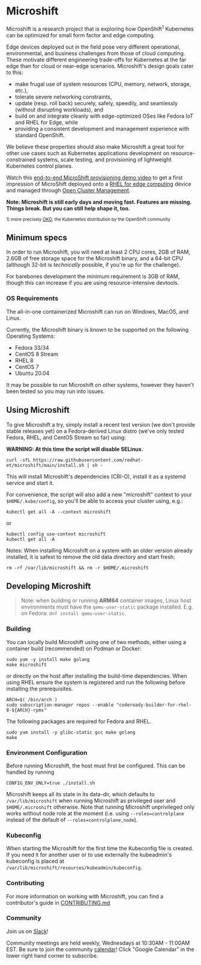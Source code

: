 # Microshift

Microshift is a research project that is exploring how OpenShift<sup>1</sup> Kubernetes can be optimized for small form factor and edge computing.

Edge devices deployed out in the field pose very different operational, environmental, and business challenges from those of cloud computing. These motivate different engineering trade-offs for Kubernetes at the far edge than for cloud or near-edge scenarios. Microshift's design goals cater to this:

* make frugal use of system resources (CPU, memory, network, storage, etc.),
* tolerate severe networking constraints,
* update (resp. roll back) securely, safely, speedily, and seamlessly (without disrupting workloads), and
* build on and integrate cleanly with edge-optimized OSes like Fedora IoT and RHEL for Edge, while
* providing a consistent development and management experience with standard OpenShift.

We believe these properties should also make Microshift a great tool for other use cases such as Kubernetes applications development on resource-constrained systems, scale testing, and provisioning of lightweight Kubernetes control planes.

Watch this [end-to-end MicroShift provisioning demo video](https://youtu.be/QOiB8NExtA4) to get a first impression of MicroShift deployed onto a [RHEL for edge computing](https://www.redhat.com/en/technologies/linux-platforms/enterprise-linux/edge-computing) device and managed through [Open Cluster Management](https://github.com/open-cluster-management).

**Note: Microshift is still early days and moving fast. Features are missing. Things break. But you can still help shape it, too.**

<sup>1) more precisely [OKD](https://www.okd.io/), the Kubernetes distribution by the OpenShift community</sup>

## Minimum specs

In order to run Microshift, you will need at least 2 CPU cores, 2GB of RAM, 2.6GB of free storage space for the Microshift binary, and a 64-bit CPU (although 32-bit is *technically* possible, if you're up for the challenge). 

For barebones development the minimum requirement is 3GB of RAM, though this can increase 
if you are using resource-intensive devtools. 

### OS Requirements

The all-in-one containerized Microshift can run on Windows, MacOS, and Linux. 

Currently, the Microshift binary is known to be supported on the following Operating Systems:
- Fedora 33/34
- CentOS 8 Stream
- RHEL 8
- CentOS 7
- Ubuntu 20.04

It may be possible to run Microshift on other systems, however they haven't been tested so you may run into issues.


## Using Microshift
To give Microshift a try, simply install a recent test version (we don't provide stable releases yet) on a Fedora-derived Linux distro (we've only tested Fedora, RHEL, and CentOS Stream so far) using:

**WARNING: At this time the script will disable SELinux.**

```
curl -sfL https://raw.githubusercontent.com/redhat-et/microshift/main/install.sh | sh -
```

This will install Microshift's dependencies (CRI-O), install it as a systemd service and start it.

For convenience, the script will also add a new "microshift" context to your `$HOME/.kube/config`, so you'll be able to access your cluster using, e.g.:
```
kubectl get all -A --context microshift
```
or
```
kubectl config use-context microshift
kubectl get all -A
```

Notes: When installing Microshift on a system with an older version already installed, it is safest to remove the old data directory and start fresh:
```
rm -rf /var/lib/microshift && rm -r $HOME/.microshift
```

## Developing Microshift

> Note: when building or running **ARM64** container images, Linux host environments must have the `qemu-user-static` package installed.  E.g. on Fedora: `dnf install qemu-user-static`.

### Building

You can locally build Microshift using one of two methods, either using a container build (recommended) on Podman or Docker:
```
sudo yum -y install make golang
make microshift
```

or directly on the host after installing the build-time dependencies. When using RHEL ensure the system is registered and run the following before installing the prerequisites.

```
ARCH=$( /bin/arch )
sudo subscription-manager repos --enable "codeready-builder-for-rhel-8-${ARCH}-rpms"
```

The following packages are required for Fedora and RHEL.
```
sudo yum install -y glibc-static gcc make golang
make
```

### Environment Configuration

Before running Microshift, the host must first be configured.  This can be handled by running  

```
CONFIG_ENV_ONLY=true ./install.sh
```

Microshift keeps all its state in its data-dir, which defaults to `/var/lib/microshift` when running Microshift as privileged user and `$HOME/.microshift` otherwise. Note that running Microshift unprivileged only works without node role at the moment (i.e. using `--roles=controlplane` instead of the default of `--roles=controlplane,node`).

### Kubeconfig
When starting the Microshift for the first time the Kubeconfig file is created. If you need it for another user or to use externally the kubeadmin's kubeconfig is placed at `/var/lib/microshift/resources/kubeadmin/kubeconfig`.


### Contributing

For more information on working with Microshift, you can find a contributor's guide in [CONTRIBUTING.md](./CONTRIBUTING.md)

### Community

Join us on [Slack](https://microshift.slack.com)!

Community meetings are held weekly, Wednesdays at 10:30AM - 11:00AM EST.  Be sure to join the community [calendar](https://calendar.google.com/calendar/embed?src=nj6l882mfe4d2g9nr1h7avgrcs%40group.calendar.google.com&ctz=America%2FChicago)!  Click "Google Calendar" in the lower right hand corner to subscribe.